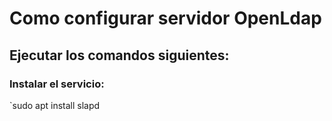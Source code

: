 # Como configurar servidor OpenLdap


## Ejecutar los comandos siguientes:


### Instalar el servicio:


`sudo apt install slapd 
